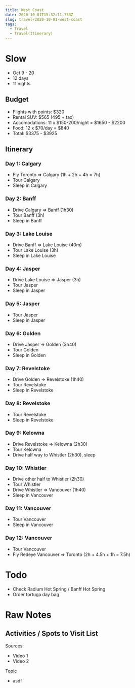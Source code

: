 ```yaml
---
title: West Coast
date: 2020-10-01T15:32:11.733Z
slug: travel/2020-10-01-west-coast
tags:
  - Travel
  - Travel(Itinerary)
---
```


# Slow

- Oct 9 - 20
- 12 days
- 11 nights

## Budget

- Flights with points: \$320
- Rental SUV: \$565 (495 + tax)
- Accomodations: 11 x $150-200/night = $1650 - \$2200
- Food: 12 x $70/day = $840
- Total: $3375 - $3925

## Itinerary

### Day 1: Calgary

- Fly Toronto => Calgary (1h + 2h + 4h = 7h)
- Tour Calgary
- Sleep in Calgary

### Day 2: Banff

- Drive Calgary => Banff (1h30)
- Tour Banff (3h)
- Sleep in Banff

### Day 3: Lake Louise

- Drive Banff => Lake Louise (40m)
- Tour Lake Louise (3h)
- Sleep in Lake Louise

### Day 4: Jasper

- Drive Lake Louise => Jasper (3h)
- Tour Jasper
- Sleep in Jasper

### Day 5: Jasper

- Tour Jasper
- Sleep in Jasper

### Day 6: Golden

- Drive Jasper => Golden (3h40)
- Tour Golden
- Sleep in Golden

### Day 7: Revelstoke

- Drive Golden => Revelstoke (1h40)
- Tour Revelstoke
- Sleep in Revelstoke

### Day 8: Revelstoke

- Tour Revelstoke
- Sleep in Revelstoke

### Day 9: Kelowna

- Drive Revelstoke => Kelowna (2h30)
- Tour Kelowna
- Drive half way to Whistler (2h30), sleep

### Day 10: Whistler

- Drive other half to Whistler (2h30)
- Tour Whistler
- Drive Whistler => Vancouver (1h40)
- Sleep in Vancouver

### Day 11: Vancouver

- Tour Vancouver
- Sleep in Vancouver

### Day 12: Vancouver

- Tour Vancouver
- Fly Redeye Vancouver => Toronto (2h + 4.5h + 1h = 7.5h)

# Todo

- Check Radium Hot Spring / Banff Hot Spring
- Order tortuga day bag

# Raw Notes

## Activities / Spots to Visit List

Sources:

- Video 1
- Video 2

Topic

- asdf

